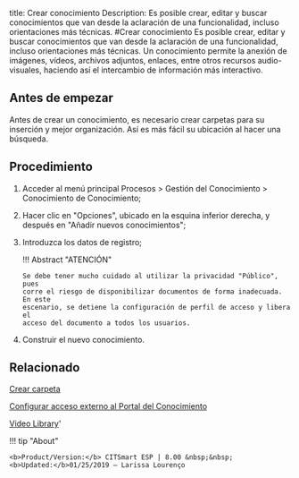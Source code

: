 title: Crear conocimiento
Description: Es posible crear, editar y buscar conocimientos que van desde la aclaración de una funcionalidad, incluso orientaciones más técnicas.
#Crear conocimiento
Es posible crear, editar y buscar conocimientos que van desde la aclaración de una funcionalidad, incluso orientaciones más técnicas.
Un conocimiento permite la anexión de imágenes, vídeos, archivos adjuntos, enlaces, entre otros recursos audio-visuales, haciendo así el intercambio de información más interactivo.

Antes de empezar
----------------

Antes de crear un conocimiento, es necesario crear carpetas para su inserción y
mejor organización. Así es más fácil su ubicación al hacer una búsqueda.

Procedimiento
-------------

1.  Acceder al menú principal Procesos \> Gestión del Conocimiento \>
    Conocimiento de Conocimiento;

2.  Hacer clic en "Opciones", ubicado en la esquina inferior derecha, y después
    en "Añadir nuevos conocimientos";

3.  Introduzca los datos de registro;

    !!! Abstract "ATENCIÓN"

        Se debe tener mucho cuidado al utilizar la privacidad "Público", pues
        corre el riesgo de disponibilizar documentos de forma inadecuada. En este
        escenario, se detiene la configuración de perfil de acceso y libera el
        acceso del documento a todos los usuarios.

4.  Construir el nuevo conocimiento.


Relacionado
--------------------

[Crear carpeta](/es-es/citsmart-esp-8/processes/knowledge/configuration/create-folder.html)

[Configurar acceso externo al Portal del Conocimiento](/es-es/citsmart-esp-8/processes/knowledge/configuration/configure-external-access-knowledge-portal.html)

<i class='fa fa-youtube-play  fa-2x' style='color:#97ce17;vertical-align: middle;'> </i> [Video Library](https://www.youtube.com/playlist?list=PLB5qK2uzf2RPgNa5jacymoUrgZpi7MgdD)'

!!! tip "About"

    <b>Product/Version:</b> CITSmart ESP | 8.00 &nbsp;&nbsp;
    <b>Updated:</b>01/25/2019 – Larissa Lourenço
